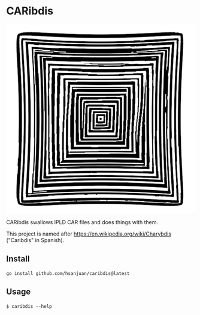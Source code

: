 # CARibdis

![logo](logo.png)

CARibdis swallows IPLD CAR files and does things with them.

This project is named after https://en.wikipedia.org/wiki/Charybdis ("Caribdis" in Spanish).

## Install

```
go install github.com/hsanjuan/caribdis@latest
```

## Usage

```
$ caribdis --help
```
